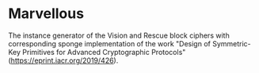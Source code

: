# Marvellous
The instance generator of the Vision and Rescue block ciphers with corresponding sponge implementation of the work "Design of Symmetric-Key Primitives for Advanced Cryptographic Protocols" (https://eprint.iacr.org/2019/426).
